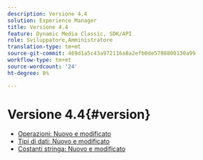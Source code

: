 ```yaml
---
description: Versione 4.4
solution: Experience Manager
title: Versione 4.4
feature: Dynamic Media Classic, SDK/API
role: Sviluppatore,Amministratore
translation-type: tm+mt
source-git-commit: 469d1a5c43a972116a8a2efb0de5708800130a99
workflow-type: tm+mt
source-wordcount: '24'
ht-degree: 0%

---
```



# Versione 4.4{#version}

* [Operazioni: Nuovo e modificato](r-4-4-operations.md)
* [Tipi di dati: Nuovo e modificato](r-4-4-types.md)
* [Costanti stringa: Nuovo e modificato](r-4-4-string-constants.md)
